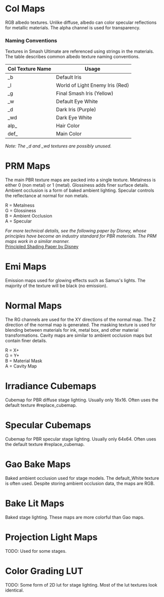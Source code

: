 # Col Maps
RGB albedo textures. Unlike diffuse, albedo can color specular reflections for metallic materials. The alpha channel is used for transparency.

### Naming Conventions
Textures in Smash Ultimate are referenced using strings in the materials. The table describes common albedo texture naming conventions.

| Col Texture Name | Usage |
| --- | --- |
| _b | Default Iris |
| _l | World of Light Enemy Iris (Red) |
| _g | Final Smash Iris (Yellow) |
| _w | Default Eye White |
| _d | Dark Iris (Purple) |
| _wd | Dark Eye White |
| alp_ | Hair Color |
| def_ | Main Color | 

*Note: The _d and _wd textures are possibly unused.*

# PRM Maps
The main PBR texture maps are packed into a single texture. Metalness is either 0 (non metal) or 1 (metal). Glossiness adds finer surface details. Ambient occlusion is a form of baked ambient lighting. Specular controls the reflectance at normal for non metals.

R = Metalness  
G = Glossiness   
B = Ambient Occlusion  
A = Specular

*For more technical details, see the following paper by Disney, whose principles have become an industry standard for PBR materials. The PRM maps work in a similar manner.*  
[Principled Shading Paper by Disney](https://disney-animation.s3.amazonaws.com/library/s2012_pbs_disney_brdf_notes_v2.pdf)

# Emi Maps
Emission maps used for glowing effects such as Samus's lights. The majority of the texture will be
black (no emission).

# Normal Maps
The RG channels are used for the XY directions of the normal map. The Z direction of the normal map is
generated. The masking texture is used for blending between materials for ink, metal box, and other material transformations. Cavity maps are similar to ambient occlusion maps but contain finer details.

R = X+  
G = Y+  
B = Material Mask  
A = Cavity Map

# Irradiance Cubemaps
Cubemap for PBR diffuse stage lighting. Usually only 16x16. Often uses the default texture
#replace_cubemap.

# Specular Cubemaps
Cubemap for PBR specular stage lighting. Usually only 64x64. Often uses the default texture
#replace_cubemap.

# Gao Bake Maps
Baked ambient occlusion used for stage models. The default_White texture is often used. Despite
storing ambient occlusion data, the maps are RGB.

# Bake Lit Maps
Baked stage lighting. These maps are more colorful than Gao maps.

# Projection Light Maps
TODO: Used for some stages.

# Color Grading LUT
TODO: Some form of 2D lut for stage lighting. Most of the lut textures look identical.

